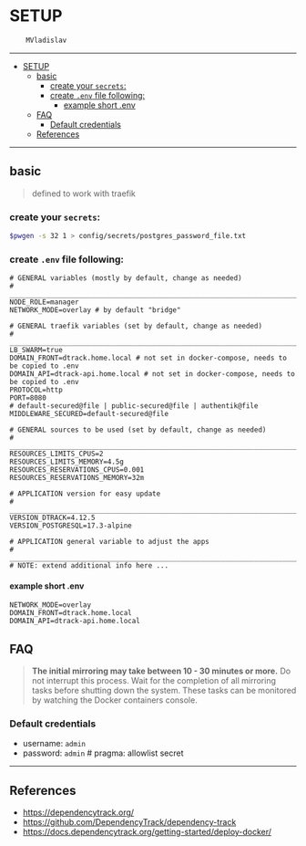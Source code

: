 # SETUP

```sh
    MVladislav
```

---

- [SETUP](#setup)
  - [basic](#basic)
    - [create your `secrets`:](#create-your-secrets)
    - [create `.env` file following:](#create-env-file-following)
      - [example short .env](#example-short-env)
  - [FAQ](#faq)
    - [Default credentials](#default-credentials)
  - [References](#references)

---

## basic

> defined to work with traefik

### create your `secrets`:

```sh
$pwgen -s 32 1 > config/secrets/postgres_password_file.txt
```

### create `.env` file following:

```env
# GENERAL variables (mostly by default, change as needed)
# ______________________________________________________________________________
NODE_ROLE=manager
NETWORK_MODE=overlay # by default "bridge"

# GENERAL traefik variables (set by default, change as needed)
# ______________________________________________________________________________
LB_SWARM=true
DOMAIN_FRONT=dtrack.home.local # not set in docker-compose, needs to be copied to .env
DOMAIN_API=dtrack-api.home.local # not set in docker-compose, needs to be copied to .env
PROTOCOL=http
PORT=8080
# default-secured@file | public-secured@file | authentik@file
MIDDLEWARE_SECURED=default-secured@file

# GENERAL sources to be used (set by default, change as needed)
# ______________________________________________________________________________
RESOURCES_LIMITS_CPUS=2
RESOURCES_LIMITS_MEMORY=4.5g
RESOURCES_RESERVATIONS_CPUS=0.001
RESOURCES_RESERVATIONS_MEMORY=32m

# APPLICATION version for easy update
# ______________________________________________________________________________
VERSION_DTRACK=4.12.5
VERSION_POSTGRESQL=17.3-alpine

# APPLICATION general variable to adjust the apps
# ______________________________________________________________________________
# NOTE: extend additional info here ...
```

#### example short .env

```env
NETWORK_MODE=overlay
DOMAIN_FRONT=dtrack.home.local
DOMAIN_API=dtrack-api.home.local
```

## FAQ

> **The initial mirroring may take between 10 - 30 minutes or more.**
> Do not interrupt this process. Wait for the completion of all mirroring tasks before shutting down the system.
> These tasks can be monitored by watching the Docker containers console.

### Default credentials

- username: `admin`
- password: `admin` # pragma: allowlist secret

---

## References

- <https://dependencytrack.org/>
- <https://github.com/DependencyTrack/dependency-track>
- <https://docs.dependencytrack.org/getting-started/deploy-docker/>
